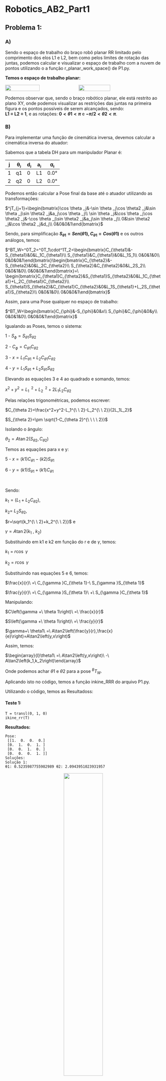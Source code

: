 # Robotics_AB2_Part1

## Problema 1:

### A)

Sendo o espaço de trabalho do braço robô planar RR limitado pelo comprimento dos elos L1 e L2, bem como pelos limites de rotação das juntas, podemos calcular e visualizar o espaço de trabalho com a nuvem de pontos utilizando o a função r_planar_work_space() de P1.py.

**Temos o espaço de trabalho planar:**

<div style="display: flex;">
  <a name="figura1"></a>
  <img src="imgs/P1_1.png" alt="" style="width: 47%;">
  <a name="figura2"></a>
  <img src="imgs/P1_2.png" alt="" style="width: 45%;">
</div>

Podemos observar que, sendo o braço robótico planar, ele está restrito ao plano XY, onde podemos visualizar as restrições das juntas na primeira figura e os pontos possíveis de serem alcançados, sendo:
<br>
**L1 = L2 = 1**, e as rotações: **$` 0 < \theta1 < \pi`$** e **$` -\pi/2 < \theta2 < \pi`$**.

### B)

Para implementar uma função de cinemática inversa, devemos calcular a cinemática inversa do atuador:

Sabemos que a tabela DH para um manipulador Planar é:

| j   | θⱼ  | dⱼ  | aⱼ  | ⍺ⱼ   |
| --- | --- | --- | --- | ---- |
| 1   | q1  | 0   | L1  | 0.0° |
| 2   | q2  | 0   | L2  | 0.0° |

Podemos então calcular a Pose final da base até o atuador utilizando as transformações:

$`^jT_{j+1}=\begin{bmatrix}\cos \theta _j&-\sin \theta _j\cos \theta2 _j&\sin \theta _j\sin \theta2 _j&a_j\cos \theta _j\\
\sin \theta _j&\cos \theta _j\cos \theta2 _j&-\cos \theta _j\sin \theta2 _j&a_j\sin \theta _j\\
0&\sin \theta2 _j&\cos \theta2 _j&d_j\\
0&0&0&1\end{bmatrix}`$

Sendo, para simplificação **$`S_{\theta1} = Sen(\theta1), C_{\theta1} = Cos(\theta1)`$** e os outros análogos, temos:

$`^BT_W=^0T_2=^0T_1\cdot^1T_2=\begin{bmatrix}C_{\theta1}&-S_{\theta1}&0&L_1C_{\theta1}\\
S_{\theta1}&C_{\theta1}&0&L_1S_1\\
0&0&1&0\\
0&0&0&1\end{bmatrix}\begin{bmatrix}C_{\theta2}&-S_{\theta2}&0&L_2C_{\theta2}\\
S_{\theta2}&C_{\theta2}&0&L_2S_2\\
0&0&1&0\\
0&0&0&1\end{bmatrix}=\ \begin{bmatrix}C_{\theta1}C_{\theta2}&S_{\theta1}S_{\theta2}&0&L_1C_{\theta1}+L_2C_{\theta1}C_{\theta2}\\
S_{\theta1}S_{\theta2}&C_{\theta1}C_{\theta2}&0&L_1S_{\theta1}+L_2S_{\theta1}S_{\theta2}\\
0&0&1&0\\
0&0&0&1\end{bmatrix}`$

Assim, para uma Pose qualquer no espaço de trabalho:

$`^BT_W=\begin{bmatrix}C_{\phi}&-S_{\phi}&0&x\\
S_{\phi}&C_{\phi}&0&y\\
0&0&1&0\\
0&0&0&1\end{bmatrix}`$

Igualando as Poses, temos o sistema:

1 - $`S_{\phi}=S_{\theta1}S_{\theta2}`$

2 - $`C_{\phi}=C_{\theta1}C_{\theta2}`$

3 - $`x=L_1C_{\theta1}+L_2C_{\theta1}C_{\theta2}`$

4 - $`y=L_1S_{\theta1}+L_2S_{\theta1}S_{\theta2}`$

Elevando as equações 3 e 4 ao quadrado e somando, temos:

$`x^2+y^2=L_1^{\ \ 2}+L_2^{\ \ 2}+2L_1L_2C_{\theta 2}`$

Pelas relações trigonométricas, podemos escrever:

$`C_{\theta 2}=\frac{x^2+y^2-L_1^{\ \ 2}-L_2^{\ \ 2}}{2L_1L_2}`$

$`S_{\theta 2}=\pm \sqrt{1-C_{\theta 2}^{\ \ \ \ 2}}`$

Isolando o ângulo:

$`\theta _2=A\tan 2(S_{\theta 2},C_{\theta 2})`$

Temos as equações para x e y:

5 - $`x=(k1)C_{\theta 1}-(k2)S_{\theta 1}`$

6 - $`y=(k1)S_{\theta 1}+(k1)C_{\theta 1}`$

<br>

Sendo:

$`k_1=(L_1+L_2C_{\theta 2})`$,

$`k_2=\ L_2S_{\theta 2}`$,

$`r=\sqrt{k_1^{\ \ 2}+k_2^{\ \ 2}}`$ e

$`\gamma =A\tan 2\left(k_1\ ,\ k_2\right)`$

Substituindo em k1 e k2 em função do r e de $`\gamma`$, temos:

$`k_1\ =\ r\cos \ \gamma `$

$`k_2\ =\ r\cos \ \gamma `$

Substituindo nas equações 5 e 6, temos:

$`\frac{x}{r}\ =\ C_{\gamma }C_{\theta 1}-\ S_{\gamma }S_{\theta 1}`$

$`\frac{y}{r}\ =\ C_{\gamma }S_{\theta 1}\ +\ S_{\gamma }C_{\theta 1}`$

Manipulando:

$`C\left(\gamma +\ \theta 1\right)\ =\ \frac{x}{r}`$

$`S\left(\gamma +\ \theta 1\right)\ =\ \frac{y}{r}`$

$`\gamma+\ \theta1\ =\ A\tan2\left(\frac{y}{r},\frac{x}{e}\right)=A\tan2\left(y,x\right)`$

Assim, temos:

$`\begin{array}{l}\theta1\ =\ A\tan2\left(y,x\right)\ -\ A\tan2\left(k_1,k_2\right)\end{array}`$

Onde podemos achar $`\theta1`$ e $`\theta2`$ para a pose $`^BT_W`$.

Aplicando isto no código, temos a função inkine_RRR do arquivo P1.py.

Utilizando o código, temos as Resultadoss:

#### Teste 1:

```
T = transl(0, 1, 0)
ikine_rr(T)
```

**Resultados:**

```
Pose:
 [[1.  0.  0.  0.]
 [0.  1.  0.  1. ]
 [0.  0.  1.  0. ]
 [0.  0.  0.  1. ]]
Soluções:
Solução 1:
θ1: 0.5235987755982989 θ2: 2.0943951023931957
```

<p align="center">
  <a name="figura-3"></a>
  <img src="imgs/P1_3.png" width="50%">
</p>

#### Teste 2:

```
T = transl(3, 1, 0)
ikine_rr(T)
```

**Resultados:**

```
Pose:
 [[1. 0. 0. 3.]
 [0. 1. 0. 1.]
 [0. 0. 1. 0.]
 [0. 0. 0. 1.]]
Não é possível mover até o ponto. Fora de alcance.
```

Podemos notar que para algumas poses, como no Teste 2, o manipulador não consegue alcançar, devido as limitações de comprimento das juntas (L1 + L2).

### C)

Em um manipulador RR planar (que possui duas juntas rotativas), a orientação do efetuador final é determinada pelas posições das juntas q1 e q2 e pelas características físicas do manipulador, como os comprimentos dos elos. Por esse motivo, diferente de outros manipuladores robóticos que podem possuir uma junta rotativa na mesma posição do efetuador final para indicar a orientação dele, a orientação do efetuador final em um manipulador do tipo RR planar fica limitada as possíveis soluções para determinada Pose. Uma determinada Pose pode possuir uma ou duas soluções para um manipulador RR planar, e nesse caso teríamos duas possíveis orientações do efetuador final. Porém estar orientações seriam limitadas a essas duas soluções finais, não sendo possível especificar uma orientação final específica.

### D)

Quando calculamos a cinemática inversa, podemos ter até dois conjuntos de soluções para as juntas, já que $`\theta2`$ pode assumir valores negativos e positivo devido à raiz quadrada, porém, em certos pontos chamados de pontos singulares, a posição só pode ser alcançada a partir de um conjunto único de ângulos, isto pode acontecer quando $`\theta2`$ atinge valores abaixo do mínimo da junta ou acima do máximo da junta, fazendo com que o braço perca um grau de liberdade, estas posições são comuns nos extremos do espaço de trabalho, onde só podem ser alcançados quando $`\theta2 = \pm 90°k`$ e o braço está todo esticado (L1 + L2).

### E)

Quando a pose é inalcançável, o manipulador não consegue movimentar o efetuador final até a posição desejada. Nesse caso, como temos um manipulador simples e nossa função de cálculo de inversa foi feita de forma analítica, podemos verificar ativamente se a pose é inalcançável e informar previamente. No caso de manipuladores muito complexos, onde uma forma analítica da cinemática inversa não pode ser definida, podem existir medidas de segurança para evitar que o manipulador tente atingir posições fora de seu campo de trabalho e ocasione algum dano a si mesmo.

## Problema 2:

### A)

Similarmente ao Problema 1, podemos representar o espaço de trabalho (assim como a nuvem de pontos possíveis) da pata robótica RRR, a partir da função rrr_work_space() do arquivo "P2.py"

Os pontos da nuvem são calculados através da cinemática e da tabela DH:

| j   | θⱼ       | dⱼ  | aⱼ  | ⍺ⱼ    |
| --- | -------- | --- | --- | ----- |
| 1   | θ1 + 90° | 0   | 0   | 90.0° |
| 2   | θ2       | 0   | L1  | 0.0°  |
| 2   | θ3 - 90° | 0   | L2  | 0.0°  |

$`^0T_3 = ^0T_1*^1T_2*^2T_3`$

$`^0T_3 = \begin{bmatrix}
cos(θ+90°)&-sin(θ + 90°)cos(90°)&sin(θ + 90°)sin(90°)&L2*cos(θ+90°)\\
sin(θ+90°)&cos(θ+90°)cos(90°)&-cos(θ + 90°)sin(90°)&L2*sin(θ+90°)\\
0&sin(90°)&cos(90°)&0\\
0&0&0&1
\end{bmatrix}
\begin{bmatrix}cos(θ2)&-sin(θ2)cos(0°)&sin(θ2)sin(0°)&R*cos(θ2)\\
sin(θ2)&cos(θ2)cos(0°)&-cos(θ2)sin(0°)&R*sin(θ2)\\
0&sin(0°)&cos(0°)&0\\
0&0&0&1
\end{bmatrix}
\begin{bmatrix}cos(θ3-90°)&-sin(θ3-90°)cos(0°)&sin(θ3-90°)sin(0°)&L1*cos(θ3-90°)\\
sin(θ3-90°)&cos(θ3-90°)cos(0°)&-cos(θ3-90°)sin(0°)&L1*sin(θ3-90°)\\
0&sin(0°)&cos(0°)&0\\0&0&0&1
\end{bmatrix}`$

$`^0T_3=\begin{bmatrix}-\sin\left(θ\right)&0&\cos\left(θ\right)\ &0\\
\cos(θ)&0&\sin(\theta)&0\\
0&1&0&0\\
0&0&0&1\end{bmatrix}\begin{bmatrix}\cos(\theta3)&-\sin(\theta3)&0&L1*\cos(θ2)\\
\sin(\theta3)&\cos(\theta3)&0&L1*\sin(θ2)\\
0&0&1&0\\
0&0&0&1\end{bmatrix}\begin{bmatrix}\sin(\theta2)&\cos(\theta2)&0&L2*\sin(\theta2)\\
-\cos(\theta2)&\sin(\theta2)&0&L2*\cos\left(\theta2\right)\\
0&0&1&0\\
0&0&0&1\end{bmatrix}`$

$`^0T_{3=}\begin{bmatrix}-\sin(θ2)\cos(θ3)\sin(θ)-\cos(θ2)\sin(θ3)\sin(θ)&\sin(θ2)\sin(θ3)\sin(θ)-\cos(θ2)\cos(θ3)\sin(θ)&\cos(θ)&-L1\cos(θ3)\sin(θ)-L2\sin(θ2)\cos(θ3)\sin(θ)-L2\cos(θ2)\sin(θ3)\sin(θ)\\
\sin(θ2)\cos(θ3)\cos(θ)+\cos(θ2)\sin(θ3)\cos(θ)&\cos(θ2)\cos(θ3)\cos(θ)-\sin(θ2)\sin(θ3)\cos(θ)&\sin(θ)&L1\cos(θ3)\cos(θ)+L2\sin(θ2)\cos(θ3)\cos(θ)+L2\cos(θ2)\sin(θ3)\cos(θ)\\
\sin(θ2)\sin(θ3)-\cos(θ2)\cos(θ3)&\sin(θ2)\cos(θ3)+\cos(θ2)\sin(θ3)&0&L1\sin(θ3)+L2\sin(θ2)\sin(θ3)-L2\cos(θ2)\cos(θ3)\\
0&0&0&1\end{bmatrix}`$
Portanto:

```
x = -Kcos(θ3)sin(θ)-Lsin(θ2)cos(θ3)sin(θ)-Lcos(θ2)sin(θ3)sin(θ)
y = Kcos(θ3)cos(θ)+Lsin(θ2)cos(θ3)cos(θ)+Lcos(θ2)sin(θ3)cos(θ)
z = Ksin(θ3)+Lsin(θ2)sin(θ3)-Lcos(θ2)cos(θ3)
```

**Resultados:**

<div style="display: flex;">
  <a name="figura4"></a>
  <img src="imgs/P2_1.png" alt="" style="width: 47%;">
  <a name="figura5"></a>
  <img src="imgs/P2_2.png" alt="" style="width: 45%;">
</div>

Podemos observar que existe regiões dentro da esfera de espaço de trabalho que o manipulador não consegue se posicionar devido às limitações das suas juntas.

## B)

Observando o plano ZY da pata robótica, podemos ver que a pata do robô se comporta com um manipulador RR planar,assim, pelo método geométrico podemos descobrir $`\theta1, \theta2`$ e $`\theta3`$. Tendo assim a função ikine.

Aplicando a Lei dos cossenos no triângulo formado pela pata robótica, temos:

$` (\sqrt{z^2 +y^2})^2 = L1^2 + L2^2 - 2*L1*L2os(180° - \theta3) `$

Simplificando em função de $`cos(\theta3)`$:

$`cos(\theta3) = \frac{z^2 +y^2 - L1^2 - L2^2}{2*L1*L2}`$

Usando a relação trigonométrica:

$`cos(\theta)^2 + sin(\theta)^2 = 1`$

Temos assim $`\theta3`$:

$`sin(\theta3) = \sqrt{1 - Cos(\theta3)^2}`$

$`\theta3 = Atan2(sin(\theta2), cos(\theta 2))`$

Para calcularmos $`\theta2`$ temos:

$`\theta2 = Atan2(z,y)`$

<br>

e Pela lei dos cossenos no outro triângulo:

$`L2^2 = L1^2 + (\sqrt{z^2 +y^2})^2 - 2*L1*\sqrt{z^2 +y^2}cos(\phi)`$

$`cos(\phi) = \frac{z^2 +y^2 + L1^2 - L2^2}{2*L1*\sqrt{z^2 +y^2}}`$

Usando a relação trigonométrica:

$`sin(\phi) = \sqrt{1 - Cos(\phi)^2}`$

$`\phi = Atan2(sin(\phi), cos(\phi))`$

Assim:

$`\theta1 =\theta3 + \phi `$

Então para calcular $`\theta 1`$:

$`\theta1 = Atan2(y,x)`$

Tendo a cinemática inversa da pata robótica, podemos modelá-la utilizando a robotics-toolbox. A modelagem foi feita na função ikine_rrr() do arquivo P2.py.

## C)

Utilizaremos a função ikine_rrr() desenvolvida na letra B anterior para comparar com a representação utilizando a classe RobotDH (implementada na função robot_rrr()).

Temos a representação da pata robótica em posição (0, 0, 0):

<p align="center">
  <img src="imgs/P2_3.png" alt="Manipulador RR Planar (RoboticsToolBox)" width="50%">
</p>

### Teste 1:

```
(x=0, y=1,z =0)
```

**Resultados:**

Teste 1:

```
Possíveis soluções:
θ1= 0.0 θ2= -0.8410686705679301 θ3= 3.2529336679307566
θ1= 0.0 θ2= 0.8410686705679301 θ3= -0.11134101434096366
Pose =
    0         0         1         0
   0.6667   -0.7454    0         0.2
   0.7454    0.6667    0         0
   0         0         0         1

Solução 1 da ikine_LM:
 IKSolution: q=[0, -0.8411, -3.03], success=True, iterations=7, searches=1, residual=3.64e-07
Pose =
    0         0         1         0
   0.6667    0.7454    0         0.2
  -0.7454    0.6667    0         0
   0         0         0         1

Solução 2 da ikine_LM:
 IKSolution: q=[0, 0.8411, -0.1113], success=True, iterations=22, searches=1, residual=3.92e-10
```

Teste 2:

```
Possíveis soluções:
θ1= 0.0 θ2= -1.8653118119030336 θ3= 3.730623623806067
θ1= 0.0 θ2= 0.2945154851081371 θ3= -0.5890309702162737
Pose =
    0         0         1         0
   0.9008   -0.4342    0         0.07
   0.4342    0.9008    0        -0.07
   0         0         0         1

Solução 1 da ikine_LM:
 IKSolution: q=[0, -2.02, -2.243], success=True, iterations=13, searches=1, residual=4.24e-09
Pose =
    0         0         1         0
  -0.4342    0.9008    0         0.07
  -0.9008   -0.4342    0        -0.07
   0         0         0         1

Solução 2 da ikine_LM:
 IKSolution: q=[0, 0.4491, -0.8982], success=True, iterations=5, searches=1, residual=5.93e-13
```

Podemos verificar, que os resultados encontrados com nossa função ikine_rrr(), são bem próximos dos resultados encontrados utilizando a solução numérica ikine_LM. O que comprova que a cinemática inversa foi calculada e implementada de forma correta. A breve diferença entre os valores se dá por que a solução ikine_LM é uma solução numérica e não analítica, e, portanto, possui uma margem de erro.

# Problema 3:

Semilar ao problema anterior, podemos deduzir a ikine do manipulador Scara de forma analítica trigonométrica:

Dividindo o manipulador em duas partes, sendo $`\theta1`$ e $`\theta2`$ um braço planar RR, temos pela lei dos cossenos:

$` (\sqrt{x^2 +y^2})^2 = L1^2 + L2^2 - 2*L1*L2os(180° - \theta2) `$

Simplificando em função de $`cos(\theta3)`$

$`cos(\theta2) = \frac{x^2 +y^2 - L1^2 - L2^2}{2*L1*L2}`$

Usando a relação trigonométrica:

$`cos(\theta)^2 + sin(\theta)^2 = 1`$

Assim:

$`sin(\theta2) = \sqrt{1 - Cos(\theta2)^2}`$

$`\theta2 = Atan2(sin(\theta2), cos(\theta 2))`$

Para encontrar $`\theta2`$, temos:

$`\theta3 = Atan2(x,y)`$

<br>

Utilizando novamente a lei dos cossenos podemos achar $`\phi`$:

$`L2^2 = L1^2 + (\sqrt{x^2 +y^2})^2 - 2*L1*\sqrt{x^2 +y^2}cos(\phi)`$

Simplificando em função de $`\phi`$:

$`cos(\phi) = \frac{x^2 +y^2 + L1^2 - L2^2}{2*L1*\sqrt{x^2 +y^2}}`$

Usando a relação trigonométrica:

$`sin(\phi) = \sqrt{1 - Cos(\phi)^2}`$

$`\phi = Atan2(sin(\phi), cos(\phi))`$

Já para achar a junta prismática D3, temos que:

$`-z = - D2 + D3 + D4 `$

Assim:

$`D3 = -z - D4 + D2`$

Como $`\theta4`$ influencia apenas na orientação do efetuador final, temos:

$`\theta4 = 0°`$

A cinemática inversa foi implementada na função ikine_scara no arquivo P3.py.

#### Teste 1:

```
ikine_scara(x = 0,y = 1, z = -0.5)
```

**Resultados:**

```
Soluções:
θ1= 0.5235987755982989 θ2= 2.0943951023931957 D3= 0.5 θ4= 0
θ1= 2.617993877991494 θ2= -2.0943951023931957 D3= 0.5 θ4= 0

```

<div style="display: flex;">
  <img src="imgs/P2_6.png" alt="" style="width: 47%;">
  <img src="imgs/P2_7.png" alt="" style="width: 45%;">
</div>

#### Teste 2:

```
ikine_scara(x = 1,y = 1, z = -1)
```

**Resultados:**

```
Soluções:
θ1= -1.1102230246251565e-16 θ2= 1.5707963267948966 D3= 1.0 θ4= 0
θ1= 1.5707963267948966 θ2= -1.5707963267948966 D3= 1.0 θ4= 0
```

<div style="display: flex;">
  <img src="imgs/P2_4.png" alt="" style="width: 47%;">
  <img src="imgs/P2_5.png" alt="" style="width: 45%;">
</div>

Podemos observar que, para os testes realizados, temos duas possíveis soluções, assim como no Problema 1. Assim, podemos mover o efetuador final para o mesmo ponto utilizando duas orientações de juntas diferentes.
